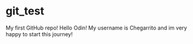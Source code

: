 # git_test
My first GitHub repo!
Hello Odin!
My username is Chegarrito and im very happy to start this journey!